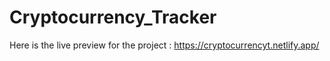 # Cryptocurrency_Tracker
Here is the live preview for the project : https://cryptocurrencyt.netlify.app/

